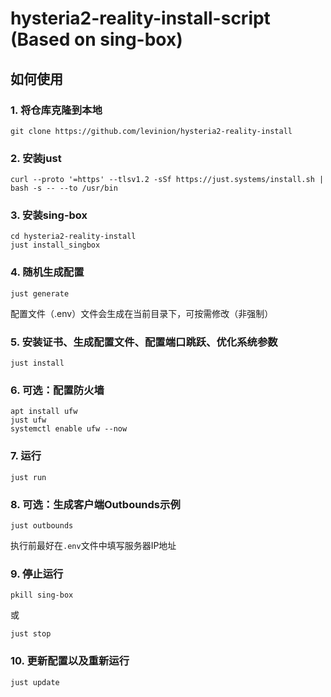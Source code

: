 # hysteria2-reality-install-script (Based on sing-box)



## 如何使用



### 1. 将仓库克隆到本地

```shell
git clone https://github.com/levinion/hysteria2-reality-install
```



### 2. 安装just

```shell
curl --proto '=https' --tlsv1.2 -sSf https://just.systems/install.sh | bash -s -- --to /usr/bin
```



### 3. 安装sing-box

```shell
cd hysteria2-reality-install
just install_singbox
```



### 4. 随机生成配置

```shell
just generate
```

配置文件（.env）文件会生成在当前目录下，可按需修改（非强制）



### 5. 安装证书、生成配置文件、配置端口跳跃、优化系统参数

```shell
just install
```



### 6. 可选：配置防火墙

```shell
apt install ufw
just ufw
systemctl enable ufw --now
```



### 7. 运行

```shell
just run
```



### 8. 可选：生成客户端Outbounds示例

```shell
just outbounds
```

执行前最好在`.env`文件中填写服务器IP地址



### 9. 停止运行

```shell
pkill sing-box
```

或

```shell
just stop
```



### 10. 更新配置以及重新运行

```shell	
just update
```
